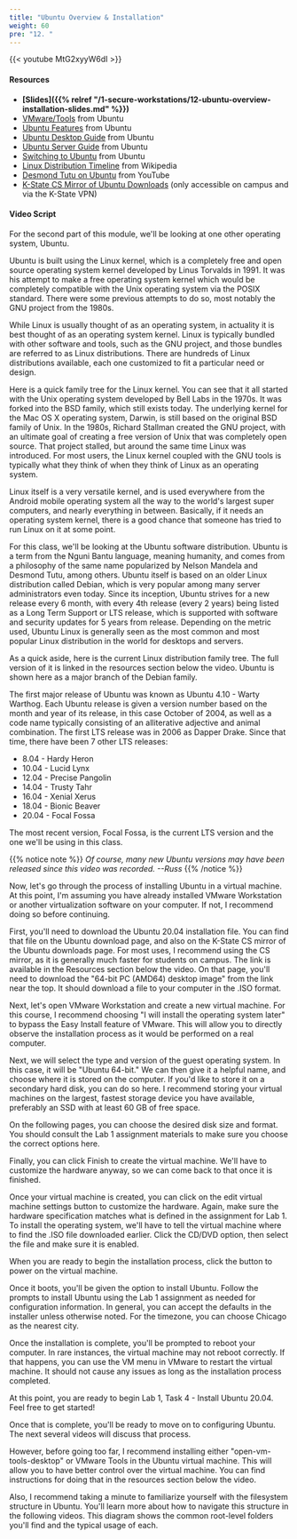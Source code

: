 ```yaml
---
title: "Ubuntu Overview & Installation"
weight: 60
pre: "12. "
---
```


{{< youtube MtG2xyyW6dI >}}

<!-- PLn3N9jYp7s -->

#### Resources

* **[Slides]({{% relref "/1-secure-workstations/12-ubuntu-overview-installation-slides.md"  %}})**
* [VMware/Tools](https://help.ubuntu.com/community/VMware/Tools) from Ubuntu
* [Ubuntu Features](https://www.ubuntu.com/desktop/features) from Ubuntu
* [Ubuntu Desktop Guide](https://help.ubuntu.com/lts/ubuntu-help/index.html) from Ubuntu
* [Ubuntu Server Guide](https://ubuntu.com/server/docs) from Ubuntu
* [Switching to Ubuntu](https://help.ubuntu.com/community/SwitchingToUbuntu) from Ubuntu
* [Linux Distribution Timeline](https://commons.wikimedia.org/wiki/File:Linux_Distribution_Timeline.svg) from Wikipedia
* [Desmond Tutu on Ubuntu](https://www.youtube.com/watch?v=ftjdDOfTzbk) from YouTube
* [K-State CS Mirror of Ubuntu Downloads](https://mirror.cs.ksu.edu) (only accessible on campus and via the K-State VPN)

#### Video Script

For the second part of this module, we'll be looking at one other operating system, Ubuntu.

Ubuntu is built using the Linux kernel, which is a completely free and open source operating system kernel developed by Linus Torvalds in 1991. It was his attempt to make a free operating system kernel which would be completely compatible with the Unix operating system via the POSIX standard. There were some previous attempts to do so, most notably the GNU project from the 1980s.

While Linux is usually thought of as an operating system, in actuality it is best thought of as an operating system kernel. Linux is typically bundled with other software and tools, such as the GNU project, and those bundles are referred to as Linux distributions. There are hundreds of Linux distributions available, each one customized to fit a particular need or design.

Here is a quick family tree for the Linux kernel. You can see that it all started with the Unix operating system developed by Bell Labs in the 1970s. It was forked into the BSD family, which still exists today. The underlying kernel for the Mac OS X operating system, Darwin, is still based on the original BSD family of Unix. In the 1980s, Richard Stallman created the GNU project, with an ultimate goal of creating a free version of Unix that was completely open source. That project stalled, but around the same time Linux was introduced. For most users, the Linux kernel coupled with the GNU tools is typically what they think of when they think of Linux as an operating system.

Linux itself is a very versatile kernel, and is used everywhere from the Android mobile operating system all the way to the world's largest super computers, and nearly everything in between. Basically, if it needs an operating system kernel, there is a good chance that someone has tried to run Linux on it at some point.

For this class, we'll be looking at the Ubuntu software distribution. Ubuntu is a term from the Nguni Bantu language, meaning humanity, and comes from a philosophy of the same name popularized by Nelson Mandela and Desmond Tutu, among others. Ubuntu itself is based on an older Linux distribution called Debian, which is very popular among many server administrators even today. Since its inception, Ubuntu strives for a new release every 6 month, with every 4th release (every 2 years) being listed as a Long Term Support or LTS release, which is supported with software and security updates for 5 years from release. Depending on the metric used, Ubuntu Linux is generally seen as the most common and most popular Linux distribution in the world for desktops and servers.

As a quick aside, here is the current Linux distribution family tree. The full version of it is linked in the resources section below the video. Ubuntu is shown here as a major branch of the Debian family.

The first major release of Ubuntu was known as Ubuntu 4.10 - Warty Warthog. Each Ubuntu release is given a version number based on the month and year of its release, in this case October of 2004, as well as a code name typically consisting of an alliterative adjective and animal combination. The first LTS release was in 2006 as Dapper Drake. Since that time, there have been 7 other LTS releases:

* 8.04 - Hardy Heron
* 10.04 - Lucid Lynx
* 12.04 - Precise Pangolin
* 14.04 - Trusty Tahr
* 16.04 - Xenial Xerus
* 18.04 - Bionic Beaver
* 20.04 - Focal Fossa

The most recent version, Focal Fossa, is the current LTS version and the one we'll be using in this class.

{{% notice note %}}
_Of course, many new Ubuntu versions may have been released since this video was recorded. --Russ_
{{% /notice %}}

Now, let's go through the process of installing Ubuntu in a virtual machine. At this point, I'm assuming you have already installed VMware Workstation or another virtualization software on your computer. If not, I recommend doing so before continuing.

First, you'll need to download the Ubuntu 20.04 installation file. You can find that file on the Ubuntu download page, and also on the K-State CS mirror of the Ubuntu downloads page. For most uses, I recommend using the CS mirror, as it is generally much faster for students on campus. The link is available in the Resources section below the video. On that page, you'll need to download the "64-bit PC (AMD64) desktop image" from the link near the top. It should download a file to your computer in the .ISO format.

Next, let's open VMware Workstation and create a new virtual machine. For this course, I recommend choosing "I will install the operating system later" to bypass the Easy Install feature of VMware. This will allow you to directly observe the installation process as it would be performed on a real computer.

Next, we will select the type and version of the guest operating system. In this case, it will be "Ubuntu 64-bit." We can then give it a helpful name, and choose where it is stored on the computer. If you'd like to store it on a secondary hard disk, you can do so here. I recommend storing your virtual machines on the largest, fastest storage device you have available, preferably an SSD with at least 60 GB of free space.

On the following pages, you can choose the desired disk size and format. You should consult the Lab 1 assignment materials to make sure you choose the correct options here.

Finally, you can click Finish to create the virtual machine. We'll have to customize the hardware anyway, so we can come back to that once it is finished.

Once your virtual machine is created, you can click on the edit virtual machine settings button to customize the hardware. Again, make sure the hardware specification matches what is defined in the assignment for Lab 1. To install the operating system, we'll have to tell the virtual machine where to find the .ISO file downloaded earlier. Click the CD/DVD option, then select the file and make sure it is enabled.

When you are ready to begin the installation process, click the button to power on the virtual machine.

Once it boots, you'll be given the option to install Ubuntu. Follow the prompts to install Ubuntu using the Lab 1 assignment as needed for configuration information. In general, you can accept the defaults in the installer unless otherwise noted. For the timezone, you can choose Chicago as the nearest city.

Once the installation is complete, you'll be prompted to reboot your computer. In rare instances, the virtual machine may not reboot correctly. If that happens, you can use the VM menu in VMware to restart the virtual machine. It should not cause any issues as long as the installation process completed.

At this point, you are ready to begin Lab 1, Task 4 - Install Ubuntu 20.04. Feel free to get started!

Once that is complete, you'll be ready to move on to configuring Ubuntu. The next several videos will discuss that process.

However, before going too far, I recommend installing either "open-vm-tools-desktop" or VMware Tools in the Ubuntu virtual machine. This will allow you to have better control over the virtual machine. You can find instructions for doing that in the resources section below the video.

Also, I recommend taking a minute to familiarize yourself with the filesystem structure in Ubuntu. You'll learn more about how to navigate this structure in the following videos. This diagram shows the common root-level folders you'll find and the typical usage of each.
